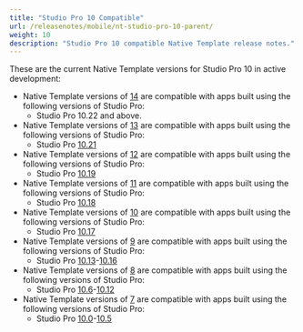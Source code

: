 ```yaml
---
title: "Studio Pro 10 Compatible"
url: /releasenotes/mobile/nt-studio-pro-10-parent/
weight: 10
description: "Studio Pro 10 compatible Native Template release notes."
---
```


These are the current Native Template versions for Studio Pro 10 in active development:

* Native Template versions of [14](/releasenotes/mobile/nt-14-rn/) are compatible with apps built using the following versions of Studio Pro:
    * Studio Pro 10.22 and above.
* Native Template versions of [13](/releasenotes/mobile/nt-13-rn/) are compatible with apps built using the following versions of Studio Pro:
    * Studio Pro [10.21](/releasenotes/studio-pro/10.21/)
* Native Template versions of [12](/releasenotes/mobile/nt-12-rn/) are compatible with apps built using the following versions of Studio Pro:
    * Studio Pro [10.19](/releasenotes/studio-pro/10.19/)
* Native Template versions of [11](/releasenotes/mobile/nt-11-rn/) are compatible with apps built using the following versions of Studio Pro:
    * Studio Pro [10.18](/releasenotes/studio-pro/10.18/)
* Native Template versions of [10](/releasenotes/mobile/nt-11-rn/) are compatible with apps built using the following versions of Studio Pro:
    * Studio Pro [10.17](/releasenotes/studio-pro/10.17/)
* Native Template versions of [9](/releasenotes/mobile/nt-9-rn/) are compatible with apps built using the following versions of Studio Pro:
    * Studio Pro [10.13](/releasenotes/studio-pro/10.13/)-[10.16](/releasenotes/studio-pro/10.16/)
* Native Template versions of [8](/releasenotes/mobile/nt-8-rn/) are compatible with apps built using the following versions of Studio Pro:
    * Studio Pro [10.6](/releasenotes/studio-pro/10.6/)-[10.12](/releasenotes/studio-pro/10.12/)
* Native Template versions of [7](/releasenotes/mobile/nt-7-rn/) are compatible with apps built using the following versions of Studio Pro:
    * Studio Pro [10.0](/releasenotes/studio-pro/10.0/)-[10.5](/releasenotes/studio-pro/10.5/)